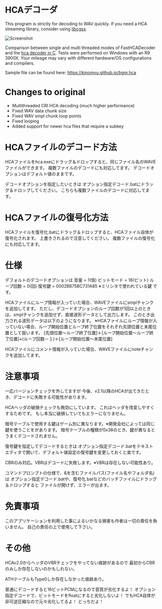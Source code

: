 # HCAデコーダ

This program is strictly for decoding to WAV quickly. If you need a HCA streaming library, consider using [libcgss](https://github.com/hozuki/libcgss).

![Screenshot](https://i.imgur.com/5zfgAch.png)

Comparison between single and multi threaded modes of FastHCADecoder and the [hca decoder in C](https://github.com/Ishotihadus/hca). Tests were performed on Windows with an R9 3900X. Your mileage may vary with different hardware/OS configurations and compilers.

Sample file can be found here: https://kinomyu.github.io/bgm.hca

# Changes to original
 - Multithreaded CRI HCA decoding (much higher performance)
 - Fixed WAV data chunk size
 - Fixed WAV smpl chunk loop points
 - Fixed looping
 - Added support for newer hca files that require a subkey

# HCAファイルのデコード方法

  HCAファイルをhca.exeにドラッグ＆ドロップすると、同じファイル名のWAVEファイルができます。
  複数ファイルのデコードにも対応してます。
  デコードオプションはデフォルト値のままです。

  デコードオプションを指定したいときは
  オプション指定デコード.batにドラッグ＆ドロップしてください。
  こちらも複数ファイルのデコードに対応してます。


# HCAファイルの復号化方法

  HCAファイルを復号化.batにドラッグ＆ドロップすると、HCAファイル自体が復号化されます。
  上書きされるので注意してください。
  複数ファイルの復号化にも対応してます。


# 仕様

  デフォルトのデコードオプションは
    音量 = 1(倍)
    ビットモード = 16(ビット)
    ループ回数 = 0(回)
    復号鍵 = 0002B875BC731A85 ※ミリシタで使われている鍵
  です。

  HCAファイルにループ情報が入っていた場合、WAVEファイルにsmplチャンクを追加してます。
  ただし、デコードオプションのループ回数が1回以上のときは、smplチャンクを追加せず、直接波形データとして出力します。
  このとき出力される波形データは以下のようになります。
  ※HCAファイルにループ情報が入っていない場合、ループ開始位置とループ終了位置をそれぞれ先頭位置と末尾位置として扱います。
  [先頭位置～ループ終了位置]＋[ループ開始位置～ループ終了位置]×(ループ回数－１)＋[ループ開始位置～末尾位置]

  HCAファイルにコメント情報が入っていた場合、WAVEファイルにnoteチャンクを追加してます。


# 注意事項

  一応バージョンチェックを外してますが
  今後、v2.1以降のHCAが出てきたとき、デコードに失敗する可能性があります。

  HCAヘッダの破損チェックも無効にしています。
  これはヘッダを改変しやすくするためです。
  もし本当に破損していてもエラーになりません。

  暗号テーブルで使用する鍵はゲーム別に異なります。※開発会社によっては同じ鍵を使うことをがあります。
  暗号テーブルの種類が0x38のとき、鍵が異なるとうまくデコードされません。

  復号鍵を指定してデコードするときは
  オプション指定デコード.batをテキストエディタで開いて、デフォルト値設定の復号鍵を変更しておくと楽です。

  CBRのみ対応。VBRはデコードに失敗します。※VBRは存在しない可能性あり。

  コマンドプロンプトの仕様で、&を含むファイルパス(ファイル名やフォルダ名)は
  オプション指定デコード.batや、復号化.batなどのバッチファイルにドラッグ＆ドロップすると
  ファイルが開けず、エラーが出ます。


# 免責事項

  このアプリケーションを利用した事によるいかなる損害も作者は一切の責任を負いません。
  自己の責任の上で使用して下さい。


# その他

  HCAv2.0からヘッダのVBRチェックをやってない痕跡があるので
  最初からCBRのみしか存在しないのかもしれない。

  ATHテーブルもType0しか存在しなかった痕跡あり。

  普通にデコードすると16ビットPCMになるので音質が劣化するよ！
  オプション指定デコードで、ビットモードをfloatにすると劣化しないよ！
  でもHCA自体が非可逆圧縮なので元々劣化してるよ！
  どっちだよ！

